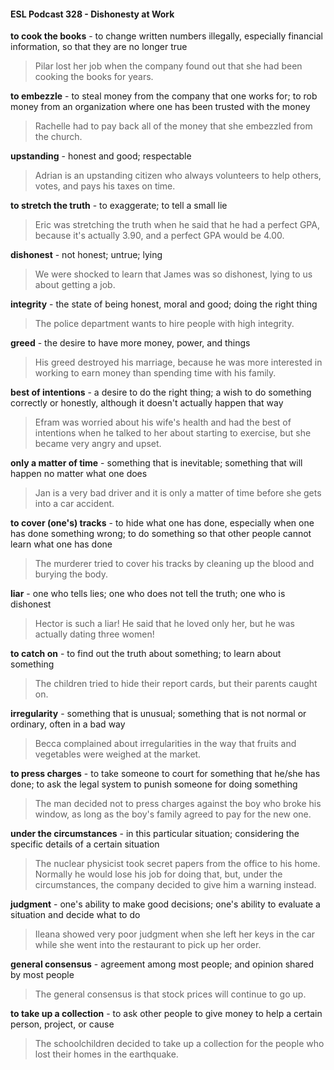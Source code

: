 #### ESL Podcast 328 - Dishonesty at Work

**to cook the books** - to change written numbers illegally, especially financial
information, so that they are no longer true

> Pilar lost her job when the company found out that she had been cooking the
books for years.

**to embezzle** - to steal money from the company that one works for; to rob
money from an organization where one has been trusted with the money

> Rachelle had to pay back all of the money that she embezzled from the church.

**upstanding** - honest and good; respectable

> Adrian is an upstanding citizen who always volunteers to help others, votes,
and pays his taxes on time.

**to stretch the truth** - to exaggerate; to tell a small lie

> Eric was stretching the truth when he said that he had a perfect GPA, because
it's actually 3.90, and a perfect GPA would be 4.00.

**dishonest** - not honest; untrue; lying

> We were shocked to learn that James was so dishonest, lying to us about
getting a job.

**integrity** - the state of being honest, moral and good; doing the right thing

> The police department wants to hire people with high integrity.

**greed** - the desire to have more money, power, and things

> His greed destroyed his marriage, because he was more interested in working
to earn money than spending time with his family.

**best of intentions** - a desire to do the right thing; a wish to do something
correctly or honestly, although it doesn't actually happen that way

> Efram was worried about his wife's health and had the best of intentions when
he talked to her about starting to exercise, but she became very angry and upset.

**only a matter of time** - something that is inevitable; something that will happen
no matter what one does

> Jan is a very bad driver and it is only a matter of time before she gets into a car
accident.

**to cover (one's) tracks** - to hide what one has done, especially when one has
done something wrong; to do something so that other people cannot learn what
one has done

> The murderer tried to cover his tracks by cleaning up the blood and burying the
body.

**liar** - one who tells lies; one who does not tell the truth; one who is dishonest

> Hector is such a liar! He said that he loved only her, but he was actually dating
three women!

**to catch on** - to find out the truth about something; to learn about something

> The children tried to hide their report cards, but their parents caught on.

**irregularity** - something that is unusual; something that is not normal or
ordinary, often in a bad way

> Becca complained about irregularities in the way that fruits and vegetables
were weighed at the market.

**to press charges** - to take someone to court for something that he/she has
done; to ask the legal system to punish someone for doing something

> The man decided not to press charges against the boy who broke his window,
as long as the boy's family agreed to pay for the new one.

**under the circumstances** - in this particular situation; considering the specific
details of a certain situation

> The nuclear physicist took secret papers from the office to his home. Normally
he would lose his job for doing that, but, under the circumstances, the company
decided to give him a warning instead.

**judgment** - one's ability to make good decisions; one's ability to evaluate a
situation and decide what to do

> Ileana showed very poor judgment when she left her keys in the car while she
went into the restaurant to pick up her order.

**general consensus** - agreement among most people; and opinion shared by
most people

> The general consensus is that stock prices will continue to go up.

**to take up a collection** - to ask other people to give money to help a certain
person, project, or cause

> The schoolchildren decided to take up a collection for the people who lost their
homes in the earthquake.


